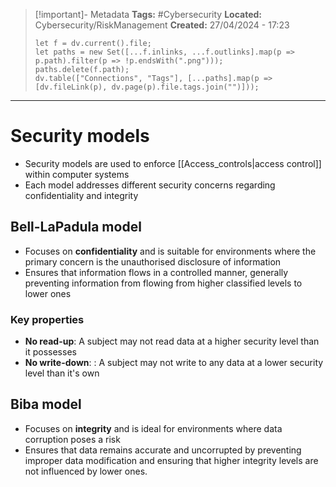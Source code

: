 > [!important]- Metadata
> **Tags:** #Cybersecurity 
> **Located:** Cybersecurity/RiskManagement
> **Created:** 27/04/2024 - 17:23
> ```dataviewjs
> let f = dv.current().file;
> let paths = new Set([...f.inlinks, ...f.outlinks].map(p => p.path).filter(p => !p.endsWith(".png")));
> paths.delete(f.path);
> dv.table(["Connections", "Tags"], [...paths].map(p => [dv.fileLink(p), dv.page(p).file.tags.join("")]));
> ```

___
# Security models
- Security models are used to enforce [[Access_controls|access control]] within computer systems
- Each model addresses different security concerns regarding confidentiality and integrity
## Bell-LaPadula model
- Focuses on **confidentiality** and is suitable for environments where the primary concern is the unauthorised disclosure of information
- Ensures that information flows in a controlled manner, generally preventing information from flowing from higher classified levels to lower ones

### Key properties
- **No read-up**: A subject may not read data at a higher security level than it possesses
- **No write-down**: : A subject may not write to any data at a lower security level than it's own
## Biba model 
- Focuses on **integrity** and is ideal for environments where data corruption poses a risk
- Ensures that data remains accurate and uncorrupted by preventing improper data modification and ensuring that higher integrity levels are not influenced by lower ones.